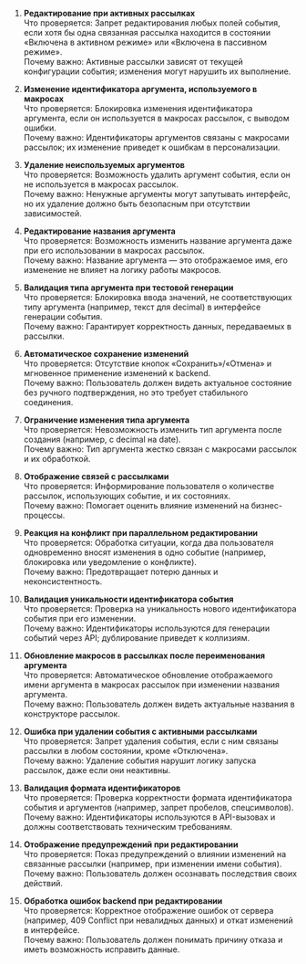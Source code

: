 1. **Редактирование при активных рассылках**  
   Что проверяется: Запрет редактирования любых полей события, если хотя бы одна связанная рассылка находится в состоянии «Включена в активном режиме» или «Включена в пассивном режиме».  
   Почему важно: Активные рассылки зависят от текущей конфигурации события; изменения могут нарушить их выполнение.

2. **Изменение идентификатора аргумента, используемого в макросах**  
   Что проверяется: Блокировка изменения идентификатора аргумента, если он используется в макросах рассылок, с выводом ошибки.  
   Почему важно: Идентификаторы аргументов связаны с макросами рассылок; их изменение приведет к ошибкам в персонализации.

3. **Удаление неиспользуемых аргументов**  
   Что проверяется: Возможность удалить аргумент события, если он не используется в макросах рассылок.  
   Почему важно: Ненужные аргументы могут запутывать интерфейс, но их удаление должно быть безопасным при отсутствии зависимостей.

4. **Редактирование названия аргумента**  
   Что проверяется: Возможность изменить название аргумента даже при его использовании в макросах рассылок.  
   Почему важно: Название аргумента — это отображаемое имя, его изменение не влияет на логику работы макросов.

5. **Валидация типа аргумента при тестовой генерации**  
   Что проверяется: Блокировка ввода значений, не соответствующих типу аргумента (например, текст для decimal) в интерфейсе генерации события.  
   Почему важно: Гарантирует корректность данных, передаваемых в рассылки.

6. **Автоматическое сохранение изменений**  
   Что проверяется: Отсутствие кнопок «Сохранить»/«Отмена» и мгновенное применение изменений к backend.  
   Почему важно: Пользователь должен видеть актуальное состояние без ручного подтверждения, но это требует стабильного соединения.

7. **Ограничение изменения типа аргумента**  
   Что проверяется: Невозможность изменить тип аргумента после создания (например, с decimal на date).  
   Почему важно: Тип аргумента жестко связан с макросами рассылок и их обработкой.

8. **Отображение связей с рассылками**  
   Что проверяется: Информирование пользователя о количестве рассылок, использующих событие, и их состояниях.  
   Почему важно: Помогает оценить влияние изменений на бизнес-процессы.

9. **Реакция на конфликт при параллельном редактировании**  
   Что проверяется: Обработка ситуации, когда два пользователя одновременно вносят изменения в одно событие (например, блокировка или уведомление о конфликте).  
   Почему важно: Предотвращает потерю данных и неконсистентность.

10. **Валидация уникальности идентификатора события**  
    Что проверяется: Проверка на уникальность нового идентификатора события при его изменении.  
    Почему важно: Идентификаторы используются для генерации событий через API; дублирование приведет к коллизиям.

11. **Обновление макросов в рассылках после переименования аргумента**  
    Что проверяется: Автоматическое обновление отображаемого имени аргумента в макросах рассылок при изменении названия аргумента.  
    Почему важно: Пользователь должен видеть актуальные названия в конструкторе рассылок.

12. **Ошибка при удалении события с активными рассылками**  
    Что проверяется: Запрет удаления события, если с ним связаны рассылки в любом состоянии, кроме «Отключена».  
    Почему важно: Удаление события нарушит логику запуска рассылок, даже если они неактивны.

13. **Валидация формата идентификаторов**  
    Что проверяется: Проверка корректности формата идентификатора события и аргументов (например, запрет пробелов, спецсимволов).  
    Почему важно: Идентификаторы используются в API-вызовах и должны соответствовать техническим требованиям.

14. **Отображение предупреждений при редактировании**  
    Что проверяется: Показ предупреждений о влиянии изменений на связанные рассылки (например, при изменении имени события).  
    Почему важно: Пользователь должен осознавать последствия своих действий.

15. **Обработка ошибок backend при редактировании**  
    Что проверяется: Корректное отображение ошибок от сервера (например, 409 Conflict при невалидных данных) и откат изменений в интерфейсе.  
    Почему важно: Пользователь должен понимать причину отказа и иметь возможность исправить данные.